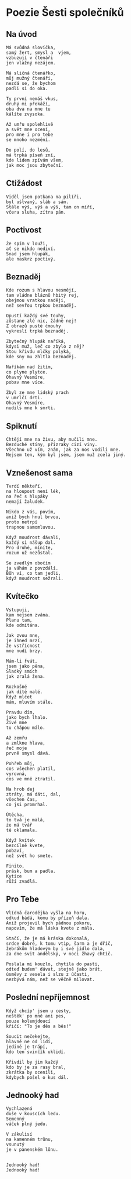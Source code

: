 # Poezie Šesti společníků

## Na úvod

    Má svůdná slovíčka,
    samý žert, smysl a  vjem,
    vzbuzují v čtenáři
    jen vlažný nezájem.

    Má sličná čtenářko,
    můj mužný čtenáři,
    nezdá se, že bychom 
    padli si do oka.

    Ty první nemáš vkus,
    druhý mi překáží,
    oba dva na mne tu
    kálíte zvysoka.

    Až umřu spolehlivě
    a svět mne ocení,
    pro mne i pro tebe 
    se mnoho nezmění.

    Do polí, do lesů,
    má trpká píseň zní,
    kde lidem zpívám všem,
    jak moc jsou zbyteční. 

  

## Ctižádost

    Viděl jsem potkana na pilíři,
    byl uštvaný, sláb a sám.
    Stále výš, výš a výš, tam on míří,
    včera sluha, zítra pán.


## Poctivost

    Že spím v louži,
    ať se nikdo nediví.
    Snad jsem hlupák, 
    ale naskrz poctivý.

## Beznaděj

    Kde rozum s hlavou nesmějí,
    tam vládne bláznů hbitý rej,
    obejmou vratkou naději,
    než sevřou trpkou beznaděj.

    Opustí každý své touhy,
    zůstane zlé nic, žádné nej!
    Z obrazů pusté čmouhy
    vykreslí trpká beznaděj.

    Zbytečný hlupák naříká,  
    kdysi muž, leč co zbylo z něj?
    Stou křivdu mlčky polyká,
    kde sny mu zhltla beznaděj. 

    Naříkám nad žitím,
    co plyne plytce.
    Ohavný Vesmíre,
    pobav mne více.

    Zbyl ze mne lidský prach
    v umrlčí drti.
    Ohavný Vesmíre,
    nudils mne k smrti.

## Spiknutí

    Chtějí mne na živu, aby mučili mne.
    Bezduché stíny, přízraky cizí viny.
    Všechno už vím, znám, jak za nos vodili mne. 
    Nejsem ten, kým byl jsem, jsem muž zcela jiný.

## Vznešenost sama

    Tvrdí někteří, 
    na hloupost není lék,
    na řeč s hlupáky 
    nemají žaludek.

    Nikdo z vás, povím, 
    aniž bych hnul brvou,
    proto netrpí
    trapnou samomluvou.

    Když moudrost dávali,
    každý si nášup dal.
    Pro druhé, míníte,
    rozum už nezůstal.

    Se zvedlým obočím
    ja váhám z povzdálí.
    Bůh ví, co tam jedli,
    když moudrost sežrali. 


## Kvítečko

    Vstupuji, 
    kam nejsem zvána.
    Planu tam, 
    kde odmítána.

    Jak zvou mne,
    je ihned mrzí,
    že vstřícnost
    mne nudí brzy.

    Mám-li řvát,
    jsem jako pěna,
    Sladký smích
    jak zralá žena.

    Rozkošné 
    jak dítě malé. 
    Když mlčet
    mám, mluvím stále.

    Pravdu dím,
    jako bych lhalo.
    Živé mne
    tu chápou málo.

    Až zemřu
    a zmlkne hlava,
    řeč moje
    prvně smysl dává.

    Pohřeb můj,
    cos všechen platil,
    vyrovná,
    cos ve mně ztratil.

    Na hrob dej
    ztráty, má dáti, dal,
    všechen čas,
    co jsi promrhal.

    Útěcha,
    to tvá je malá,
    źe má tvář
    tě oklamala.

    Když kvítek
    bezcílně kvete,
    pobaví,
    než svět ho smete.

    Finito,
    prásk, bum a padla.
    Kytice
    růží zvadlá.


## Pro Tebe

    Vlídná čarodějka vyšla na horu,
    odkud bádá, komu by přízeň dala.
    Aniž projevil bych pádnou pokoru,
    napovím, že má láska kvete z mála. 

    Stačí, že je má kráska dokonalá,
    srdce dobré, k tomu vtip, šarm a je dříč,
    žebrákům hladovým by i své jídlo dala,
    za dne svit andělský, v noci žhavý chtíč.

    Poslala mi kouzlo, chytila do pasti,
    odteď budem' dávat, stejně jako brát,
    úsměvy z vesela i slzu z účasti,
    nezbývá nám, než se věčně milovat.


## Poslední nepříjemnost

    Když chcíp' jsem u cesty,
    neštěk' po mně ani pes,
    pouze kolemjdoucí
    křičí: "To je děs a běs!"

    Soucit nečekejte,
    hlavně ne od lidí,
    jediné je trápí,
    kdo ten svinčík uklidí.

    Křivdil by jim každý
    kdo by je za rasy bral,
    zkrátka by ocenili,
    kdybych pošel o kus dál.

## Jednooký had

    Vychlazená
    duše v kouscích ledu.
    Semenný
    váček plný jedu.

    V zákulisí
    na kamenném trůnu,
    vsunutý
    je v panenském lůnu.


    Jednooký had!
    Jednooký had!